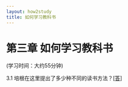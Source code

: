 ```yaml
---
layout: how2study
title: 如何学习教科书
---
```


# 第三章 如何学习教科书

(学习时间：大约55分钟)

3.1 培根在这里提出了多少种不同的读书方法？[[答][asw01]]



[asw01]: '3种'



